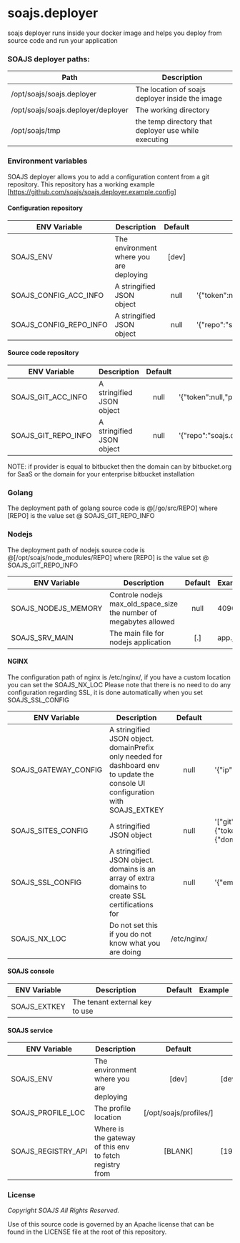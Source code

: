 # soajs.deployer

soajs deployer runs inside your docker image and helps you deploy from source code and run your application

### SOAJS deployer paths:
Path | Description
--- | -----
/opt/soajs/soajs.deployer | The location of soajs deployer inside the image |
/opt/soajs/soajs.deployer/deployer | The working directory |
/opt/soajs/tmp | the temp directory that deployer use while executing |

### Environment variables

SOAJS deployer allows you to add a configuration content from a git repository. This repository has a working example [https://github.com/soajs/soajs.deployer.example.config]
#### Configuration repository
ENV Variable | Description | Default | Example
--- | ----- | :---: | ---
SOAJS_ENV | The environment where you are deploying | [dev] |
SOAJS_CONFIG_ACC_INFO | A stringified JSON object | null | '{"token":null,"provider":"github","owner":"soajs","domain":"github.com"}'
SOAJS_CONFIG_REPO_INFO | A stringified JSON object | null | '{"repo":"soajs.deployer.example.config","branch":"master","commit":null}'

#### Source code repository
ENV Variable | Description | Default | Example
--- | ----- | :---: | ---
SOAJS_GIT_ACC_INFO | A stringified JSON object | null | '{"token":null,"provider":"bitbucket","owner":"soajs","domain":"bitbucket.org"}'
SOAJS_GIT_REPO_INFO | A stringified JSON object | null | '{"repo":"soajs.deployer.example.config","branch":"master","commit":null}'
NOTE: if provider is equal to bitbucket then the domain can by bitbucket.org for SaaS or the domain for your enterprise bitbucket installation

### Golang
The deployment path of golang source code is @[/go/src/REPO] where [REPO] is the value set @ SOAJS_GIT_REPO_INFO

### Nodejs
The deployment path of nodejs source code is @[/opt/soajs/node_modules/REPO] where [REPO] is the value set @ SOAJS_GIT_REPO_INFO

ENV Variable | Description | Default | Example
--- | ----- | :---: | ---
SOAJS_NODEJS_MEMORY | Controle nodejs max_old_space_size the number of megabytes allowed | null | 4096
SOAJS_SRV_MAIN | The main file for nodejs application | [.] | app.js

#### NGINX
The configuration path of nginx is /etc/nginx/, if you have a custom location you can set the SOAJS_NX_LOC
Please note that there is no need to do any configuration regarding SSL, it is done automatically when you set SOAJS_SSL_CONFIG

ENV Variable | Description | Default | Example
--- | ----- | :---: | ---
SOAJS_GATEWAY_CONFIG | A stringified JSON object. domainPrefix only needed for dashboard env to update the console UI configuration with SOAJS_EXTKEY | null | '{"ip":"","port":"4000","domain:"api.mydomain.com","domainPrefix":"api"}'
SOAJS_SITES_CONFIG | A stringified JSON object | null | '["git":{"token":null,"provider":"bitbucket","owner":"soajs","domain":"bitbucket.org","repo":"soajs.deployer.example.config","branch":"master","commit":null},"conf":{"domains:["www.mydomain.com", "mydomain.com"],"folder":"/"}]'
SOAJS_SSL_CONFIG | A stringified JSON object. domains is an array of extra domains to create SSL certifications for | null | '{"email":"me@ddd.com","domains":["www.d1.com","www.d2.com"]}'
SOAJS_NX_LOC | Do not set this if you do not know what you are doing | /etc/nginx/ | 

#### SOAJS console
ENV Variable | Description | Default | Example
--- | ----- | :---: | ---
SOAJS_EXTKEY | The tenant external key to use |  |

#### SOAJS service
ENV Variable | Description | Default | Example
--- | ----- | :---: | ---
SOAJS_ENV | The environment where you are deploying | [dev] | [dev]
SOAJS_PROFILE_LOC | The profile location | [/opt/soajs/profiles/] |
SOAJS_REGISTRY_API | Where is the gateway of this env to fetch registry from | [BLANK] | [192.168.5.1:5000]

### License
*Copyright SOAJS All Rights Reserved.*

Use of this source code is governed by an Apache license that can be found in the LICENSE file at the root of this repository.
